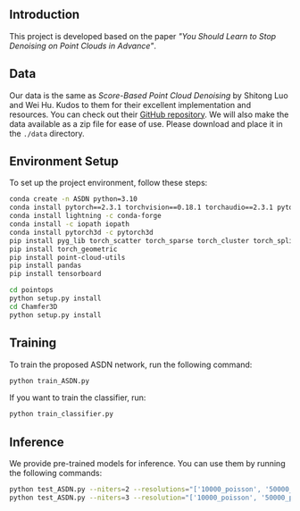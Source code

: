 ## Introduction
This project is developed based on the paper *"You Should Learn to Stop Denoising on Point Clouds in Advance"*. 

## Data
Our data is the same as *Score-Based Point Cloud Denoising* by Shitong Luo and Wei Hu. Kudos to them for their excellent implementation and resources. You can check out their [GitHub repository](https://github.com/). We will also make the data available as a zip file for ease of use. Please download and place it in the `./data` directory.

## Environment Setup
To set up the project environment, follow these steps:

```bash
conda create -n ASDN python=3.10
conda install pytorch==2.3.1 torchvision==0.18.1 torchaudio==2.3.1 pytorch-cuda=11.8 -c pytorch -c nvidia
conda install lightning -c conda-forge
conda install -c iopath iopath
conda install pytorch3d -c pytorch3d
pip install pyg_lib torch_scatter torch_sparse torch_cluster torch_spline_conv -f https://data.pyg.org/whl/torch-2.3.1+cu118.html
pip install torch_geometric
pip install point-cloud-utils
pip install pandas
pip install tensorboard

cd pointops
python setup.py install
cd Chamfer3D
python setup.py install
```

## Training
To train the proposed ASDN network, run the following command:

```bash
python train_ASDN.py
```

If you want to train the classifier, run:

```bash
python train_classifier.py
```

## Inference
We provide pre-trained models for inference. You can use them by running the following commands:

```bash
python test_ASDN.py --niters=2 --resolutions="['10000_poisson', '50000_poisson']" --noise_lvls="['0.01', '0.02']"
python test_ASDN.py --niters=3 --resolution="['10000_poisson', '50000_poisson']" --noise="['0.03']"
```
